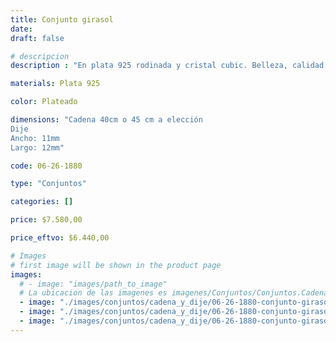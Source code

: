 ```yaml
---
title: Conjunto girasol
date: 
draft: false

# descripcion
description : "En plata 925 rodinada y cristal cubic. Belleza, calidad y delicadeza."

materials: Plata 925

color: Plateado

dimensions: "Cadena 40cm o 45 cm a elección
Dije
Ancho: 11mm 
Largo: 12mm"

code: 06-26-1880

type: "Conjuntos"

categories: []

price: $7.580,00

price_eftvo: $6.440,00

# Images
# first image will be shown in the product page
images:
  # - image: "images/path_to_image"
  # La ubicacion de las imagenes es imagenes/Conjuntos/Conjuntos.Cadena y Dije/06-26-1880-conjunto-girasol
  - image: "./images/conjuntos/cadena_y_dije/06-26-1880-conjunto-girasol_a.jpg"
  - image: "./images/conjuntos/cadena_y_dije/06-26-1880-conjunto-girasol_b.jpg"
  - image: "./images/conjuntos/cadena_y_dije/06-26-1880-conjunto-girasol_c. bjpg"
---
```

